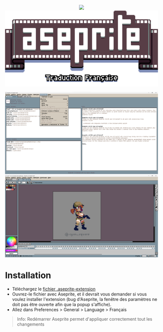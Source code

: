 <p align="center">
  <img src="images/fr.gif" />
  <br>
  <img src="images/title.png" />
</p>

![preview_home](images/exemple.png)
![preview_sprite](images/sprite.png)

# Installation

* Téléchargez le [fichier .aseprite-extension](https://github.com/boubl/Aseprite-French-Translation/releases)
* Ouvrez-le fichier avec Aseprite, et il devrait vous demander si vous voulez installer l'extension (bug d'Aseprite, la fenêtre des paramètres ne doit pas être ouverte afin que la popup s'affiche).
* Allez dans Preferences > General > Language > Français

> Info: Redémarrer Aseprite permet d'appliquer correctement tout les changements
